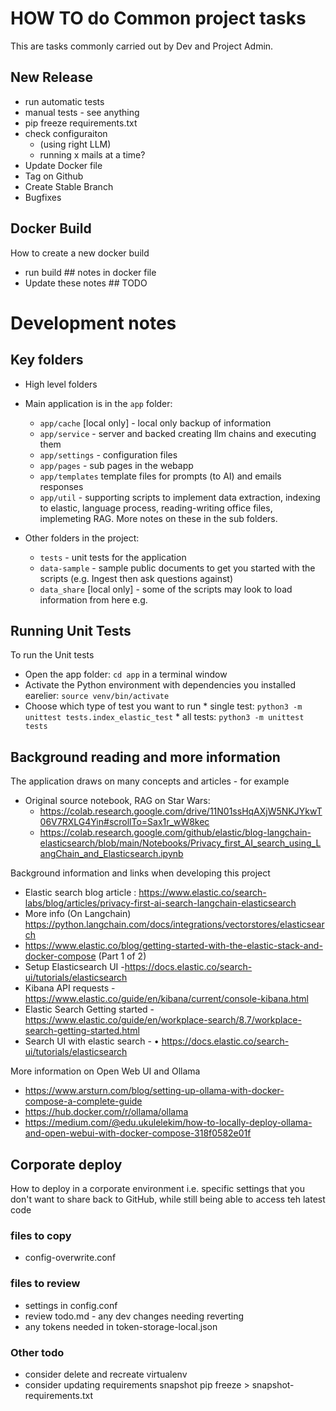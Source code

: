 # HOW TO do Common project tasks

This are tasks commonly carried out by Dev and Project Admin. 


## New Release

* run automatic tests
* manual tests - see anything
* pip freeze requirements.txt
* check configuraiton 
  * (using right LLM)
  * running x mails at a time?
* Update Docker file
* Tag on Github
* Create Stable Branch
* Bugfixes

## Docker Build

How to create a new docker build

* run build  ## notes in docker file
* Update these notes ## TODO


# Development notes

## Key folders  
* High level folders

* Main application is in the `app` folder:    
    * `app/cache` [local only] - local only backup of information
    * `app/service` - server and backed creating llm chains and executing them
    * `app/settings` - configuration files
    * `app/pages` - sub pages in the webapp
    * `app/templates` template files for prompts (to AI) and emails responses
    * `app/util` - supporting scripts to implement data extraction, indexing to elastic, language process, reading-writing office files, implemeting RAG. More notes on these in the sub folders.
* Other folders in the project:
    * `tests` - unit tests for the application
    * `data-sample` - sample public documents to get you started with the scripts (e.g. Ingest then ask questions against)
    * `data_share` [local only] - some of the scripts may look to load information from here e.g. 

## Running Unit Tests
To run the Unit tests
* Open the app folder: `cd app` in a terminal window
* Activate the Python environment with dependencies you installed earelier: `source venv/bin/activate`
* Choose which type of test you want to run
        * single test: `python3 -m unittest tests.index_elastic_test`
        * all tests: `python3 -m unittest tests`


## Background reading and more information

The application draws on many concepts and articles - for example
* Original source notebook, RAG on Star Wars: 
    * https://colab.research.google.com/drive/11N01ssHqAXjW5NKJYkwT06V7RXLG4Yin#scrollTo=Sax1r_wW8kec
    * https://colab.research.google.com/github/elastic/blog-langchain-elasticsearch/blob/main/Notebooks/Privacy_first_AI_search_using_LangChain_and_Elasticsearch.ipynb

Background information and links when developing this project
* Elastic search blog article : https://www.elastic.co/search-labs/blog/articles/privacy-first-ai-search-langchain-elasticsearch
* More info (On Langchain) https://python.langchain.com/docs/integrations/vectorstores/elasticsearch
* https://www.elastic.co/blog/getting-started-with-the-elastic-stack-and-docker-compose (Part 1 of 2)
* Setup Elasticsearch UI -https://docs.elastic.co/search-ui/tutorials/elasticsearch
* Kibana API requests - https://www.elastic.co/guide/en/kibana/current/console-kibana.html
* Elastic Search Getting started - https://www.elastic.co/guide/en/workplace-search/8.7/workplace-search-getting-started.html
* Search UI with elastic search - 	• https://docs.elastic.co/search-ui/tutorials/elasticsearch

More information on Open Web UI and Ollama
* https://www.arsturn.com/blog/setting-up-ollama-with-docker-compose-a-complete-guide
* https://hub.docker.com/r/ollama/ollama
* https://medium.com/@edu.ukulelekim/how-to-locally-deploy-ollama-and-open-webui-with-docker-compose-318f0582e01f

## Corporate deploy

How to deploy in a corporate environment i.e. specific settings that you don't want to share back to GitHub, while still being able to access teh latest code

### files to copy
* config-overwrite.conf

### files to review
* settings in config.conf
* review todo.md - any dev changes needing reverting
* any tokens needed in token-storage-local.json

### Other todo
* consider delete and recreate virtualenv   
* consider updating requirements snapshot pip freeze > snapshot-requirements.txt




